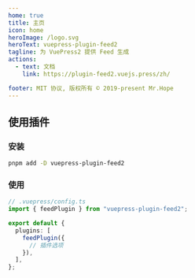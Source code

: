 ```yaml
---
home: true
title: 主页
icon: home
heroImage: /logo.svg
heroText: vuepress-plugin-feed2
tagline: 为 VuePress2 提供 Feed 生成
actions:
  - text: 文档
    link: https://plugin-feed2.vuejs.press/zh/

footer: MIT 协议, 版权所有 © 2019-present Mr.Hope
---
```


<template v-if="!isDev">

- [Atom Feed](/zh/atom.xml)
- [JSON Feed](/zh/feed.json)
- [RSS Feed](/zh/rss.xml)

</template>

## 使用插件

### 安装

```bash
pnpm add -D vuepress-plugin-feed2
```

### 使用

```ts
// .vuepress/config.ts
import { feedPlugin } from "vuepress-plugin-feed2";

export default {
  plugins: [
    feedPlugin({
      // 插件选项
    }),
  ],
};
```

<script setup>
const isDev = __VUEPRESS_DEV__;
</script>
